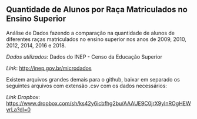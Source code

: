 **Quantidade de Alunos por Raça Matriculados no Ensino Superior**
-----------------------------------------------------------------

Análise de Dados fazendo a comparação na quantidade de alunos de diferentes raças matriculados no ensino superior nos anos de 2009, 2010, 2012, 2014, 2016 e 2018. 


*Dados utilizados*: Dados do INEP - Censo da Educação Superior

*Link*: http://inep.gov.br/microdados 


Existem arquivos grandes demais para o github, baixar em separado os seguintes arquivos com extensão .csv com os dados necessários:

*Link Dropbox*: https://www.dropbox.com/sh/ks42y6icbfhg2bu/AAAUE9C0jrX9yInROgHEWyrLa?dl=0

